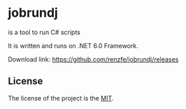 # jobrundj
is a tool to run C# scripts 

It is written and runs on .NET 6.0 Framework.

Download link: https://github.com/renzfe/jobrundj/releases




License
---
The license of the project is the [MIT](LICENSE).
